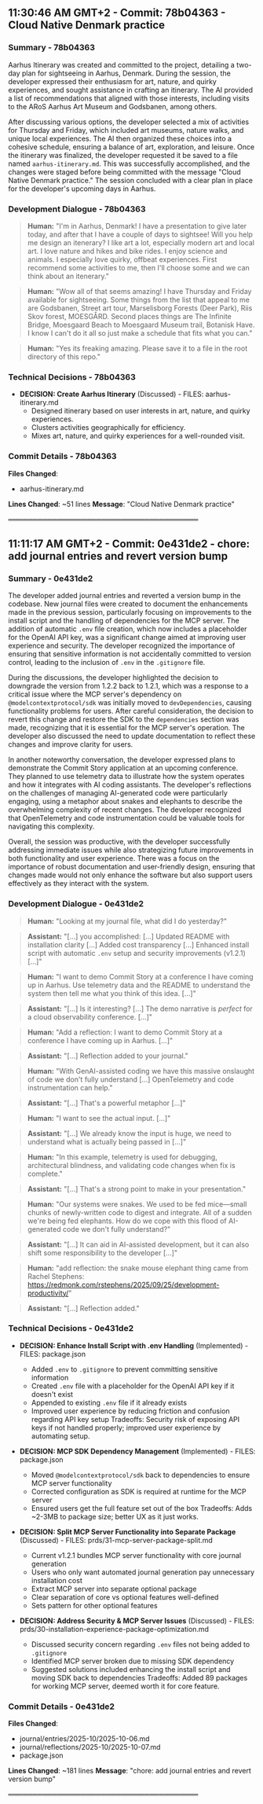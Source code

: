 

## 11:30:46 AM GMT+2 - Commit: 78b04363 - Cloud Native Denmark practice

### Summary - 78b04363

Aarhus Itinerary was created and committed to the project, detailing a two-day plan for sightseeing in Aarhus, Denmark. During the session, the developer expressed their enthusiasm for art, nature, and quirky experiences, and sought assistance in crafting an itinerary. The AI provided a list of recommendations that aligned with those interests, including visits to the ARoS Aarhus Art Museum and Godsbanen, among others.

After discussing various options, the developer selected a mix of activities for Thursday and Friday, which included art museums, nature walks, and unique local experiences. The AI then organized these choices into a cohesive schedule, ensuring a balance of art, exploration, and leisure. Once the itinerary was finalized, the developer requested it be saved to a file named `aarhus-itinerary.md`. This was successfully accomplished, and the changes were staged before being committed with the message "Cloud Native Denmark practice." The session concluded with a clear plan in place for the developer's upcoming days in Aarhus.

### Development Dialogue - 78b04363

> **Human:** "I'm in Aarhus, Denmark! I have a presentation to give later today, and after that I have a couple of days to sightsee! Will you help me design an itenerary? I like art a lot, especially modern art and local art. I love nature and hikes and bike rides. I enjoy science and animals. I especially love quirky, offbeat experiences. First recommend some activities to me, then I'll choose some and we can think about an itenerary."

> **Human:** "Wow all of that seems amazing! I have Thursday and Friday available for sightseeing. Some things from the list that appeal to me are Godsbanen, Street art tour, Marselisborg Forests (Deer Park), Riis Skov forest, MOESGÅRD. Second places things are The Infinite Bridge, Moesgaard Beach to Moesgaard Museum trail, Botanisk Have. I know I can't do it all so just make a schedule that fits what you can."

> **Human:** "Yes its freaking amazing. Please save it to a file in the root directory of this repo."

### Technical Decisions - 78b04363

- **DECISION: Create Aarhus Itinerary** (Discussed) - FILES: aarhus-itinerary.md
  - Designed itinerary based on user interests in art, nature, and quirky experiences.
  - Clusters activities geographically for efficiency.
  - Mixes art, nature, and quirky experiences for a well-rounded visit.

### Commit Details - 78b04363

**Files Changed**:
- aarhus-itinerary.md

**Lines Changed**: ~51 lines
**Message**: "Cloud Native Denmark practice"

═══════════════════════════════════════



## 11:11:17 AM GMT+2 - Commit: 0e431de2 - chore: add journal entries and revert version bump

### Summary - 0e431de2

The developer added journal entries and reverted a version bump in the codebase. New journal files were created to document the enhancements made in the previous session, particularly focusing on improvements to the install script and the handling of dependencies for the MCP server. The addition of automatic `.env` file creation, which now includes a placeholder for the OpenAI API key, was a significant change aimed at improving user experience and security. The developer recognized the importance of ensuring that sensitive information is not accidentally committed to version control, leading to the inclusion of `.env` in the `.gitignore` file.

During the discussions, the developer highlighted the decision to downgrade the version from 1.2.2 back to 1.2.1, which was a response to a critical issue where the MCP server's dependency on `@modelcontextprotocol/sdk` was initially moved to `devDependencies`, causing functionality problems for users. After careful consideration, the decision to revert this change and restore the SDK to the `dependencies` section was made, recognizing that it is essential for the MCP server's operation. The developer also discussed the need to update documentation to reflect these changes and improve clarity for users.

In another noteworthy conversation, the developer expressed plans to demonstrate the Commit Story application at an upcoming conference. They planned to use telemetry data to illustrate how the system operates and how it integrates with AI coding assistants. The developer's reflections on the challenges of managing AI-generated code were particularly engaging, using a metaphor about snakes and elephants to describe the overwhelming complexity of recent changes. The developer recognized that OpenTelemetry and code instrumentation could be valuable tools for navigating this complexity.

Overall, the session was productive, with the developer successfully addressing immediate issues while also strategizing future improvements in both functionality and user experience. There was a focus on the importance of robust documentation and user-friendly design, ensuring that changes made would not only enhance the software but also support users effectively as they interact with the system.

### Development Dialogue - 0e431de2

> **Human:** "Looking at my journal file, what did I do yesterday?"

> **Assistant:** "[...] you accomplished: [...] Updated README with installation clarity [...] Added cost transparency [...] Enhanced install script with automatic `.env` setup and security improvements (v1.2.1) [...]"

> **Human:** "I want to demo Commit Story at a conference I have coming up in Aarhus. Use telemetry data and the README to understand the system then tell me what you think of this idea. [...]"

> **Assistant:** "[...] Is it interesting? [...] The demo narrative is *perfect* for a cloud observability conference. [...]"

> **Human:** "Add a reflection: I want to demo Commit Story at a conference I have coming up in Aarhus. [...]"

> **Assistant:** "[...] Reflection added to your journal."

> **Human:** "With GenAI-assisted coding we have this massive onslaught of code we don't fully understand [...] OpenTelemetry and code instrumentation can help."

> **Assistant:** "[...] That's a powerful metaphor [...]"

> **Human:** "I want to see the actual input. [...]"

> **Assistant:** "[...] We already know the input is huge, we need to understand what is actually being passed in [...]"

> **Human:** "In this example, telemetry is used for debugging, architectural blindness, and validating code changes when fix is complete."

> **Assistant:** "[...] That's a strong point to make in your presentation."

> **Human:** "Our systems were snakes. We used to be fed mice—small chunks of newly-written code to digest and integrate. All of a sudden we're being fed elephants. How do we cope with this flood of AI-generated code we don't fully understand?"

> **Assistant:** "[...] It can aid in AI-assisted development, but it can also shift some responsibility to the developer [...]"

> **Human:** "add reflection: the snake mouse elephant thing came from Rachel Stephens: https://redmonk.com/rstephens/2025/09/25/development-productivity/"

> **Assistant:** "[...] Reflection added."

### Technical Decisions - 0e431de2

- **DECISION: Enhance Install Script with .env Handling** (Implemented) - FILES: package.json
  - Added `.env` to `.gitignore` to prevent committing sensitive information
  - Created `.env` file with a placeholder for the OpenAI API key if it doesn't exist
  - Appended to existing `.env` file if it already exists
  - Improved user experience by reducing friction and confusion regarding API key setup
  Tradeoffs: Security risk of exposing API keys if not handled properly; improved user experience by automating setup.

- **DECISION: MCP SDK Dependency Management** (Implemented) - FILES: package.json
  - Moved `@modelcontextprotocol/sdk` back to dependencies to ensure MCP server functionality
  - Corrected configuration as SDK is required at runtime for the MCP server
  - Ensured users get the full feature set out of the box
  Tradeoffs: Adds ~2-3MB to package size; better UX as it just works.

- **DECISION: Split MCP Server Functionality into Separate Package** (Discussed) - FILES: prds/31-mcp-server-package-split.md
  - Current v1.2.1 bundles MCP server functionality with core journal generation
  - Users who only want automated journal generation pay unnecessary installation cost
  - Extract MCP server into separate optional package
  - Clear separation of core vs optional features well-defined
  - Sets pattern for other optional features

- **DECISION: Address Security & MCP Server Issues** (Discussed) - FILES: prds/30-installation-experience-package-optimization.md
  - Discussed security concern regarding `.env` files not being added to `.gitignore`
  - Identified MCP server broken due to missing SDK dependency
  - Suggested solutions included enhancing the install script and moving SDK back to dependencies
  Tradeoffs: Added 89 packages for working MCP server, deemed worth it for core feature.

### Commit Details - 0e431de2

**Files Changed**:
- journal/entries/2025-10/2025-10-06.md
- journal/reflections/2025-10/2025-10-07.md
- package.json

**Lines Changed**: ~181 lines
**Message**: "chore: add journal entries and revert version bump"

═══════════════════════════════════════

